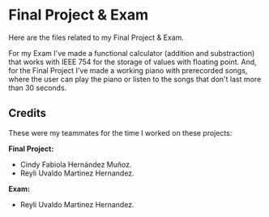 # Final Project & Exam

Here are the files related to my Final Project & Exam.

For my Exam I've made a functional calculator (addition and substraction) that works with IEEE 754 for the storage of values with floating point. And, for the Final Project I've made a working piano with prerecorded songs, where the user can play the piano or listen to the songs that don't last more than 30 seconds.

## Credits

These were my teammates for the time I worked on these projects:

**Final Project:**

- Cindy Fabiola Hernández Muñoz.
- Reyli Uvaldo Martinez Hernandez.

**Exam:**

- Reyli Uvaldo Martinez Hernandez.
